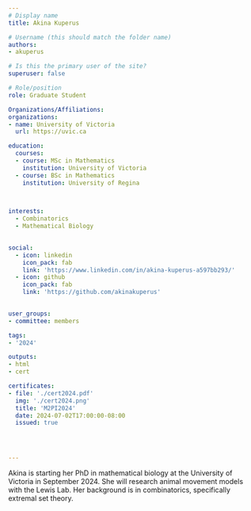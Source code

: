 ```yaml
---
# Display name
title: Akina Kuperus

# Username (this should match the folder name)
authors:
- akuperus

# Is this the primary user of the site?
superuser: false

# Role/position
role: Graduate Student

Organizations/Affiliations:
organizations:
- name: University of Victoria
  url: https://uvic.ca

education:
  courses:
  - course: MSc in Mathematics
    institution: University of Victoria
  - course: BSc in Mathematics
    institution: University of Regina
  


interests:
  - Combinatorics
  - Mathematical Biology
  

social:
  - icon: linkedin
    icon_pack: fab
    link: 'https://www.linkedin.com/in/akina-kuperus-a597bb293/'
  - icon: github
    icon_pack: fab
    link: 'https://github.com/akinakuperus'
   

user_groups:
- committee: members

tags:
- '2024'

outputs:
- html
- cert

certificates:
- file: './cert2024.pdf'
  img: './cert2024.png'
  title: 'M2PI2024'
  date: 2024-07-02T17:00:00-08:00
  issued: true




---
```


Akina is starting her PhD in mathematical biology at the University of Victoria in September 2024.  She will research animal movement models with the Lewis Lab.  Her background is in combinatorics, specifically extremal set theory.
